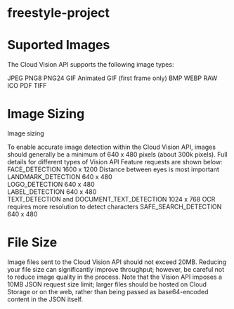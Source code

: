 # freestyle-project

# Suported Images
The Cloud Vision API supports the following image types:

JPEG
PNG8
PNG24
GIF
Animated GIF (first frame only)
BMP
WEBP
RAW
ICO
PDF
TIFF

# Image Sizing
Image sizing

To enable accurate image detection within the Cloud Vision API, images should generally be a minimum of 640 x 480 pixels (about 300k pixels). Full details for different types of Vision API Feature requests are shown below:
FACE_DETECTION	1600 x 1200	Distance between eyes is most important
LANDMARK_DETECTION	640 x 480	
LOGO_DETECTION	640 x 480	
LABEL_DETECTION	640 x 480	
TEXT_DETECTION and DOCUMENT_TEXT_DETECTION	1024 x 768	OCR requires more resolution to detect characters
SAFE_SEARCH_DETECTION	640 x 480

# File Size
Image files sent to the Cloud Vision API should not exceed 20MB. Reducing your file size can significantly improve throughput; however, be careful not to reduce image quality in the process. Note that the Vision API imposes a 10MB JSON request size limit; larger files should be hosted on Cloud Storage or on the web, rather than being passed as base64-encoded content in the JSON itself.